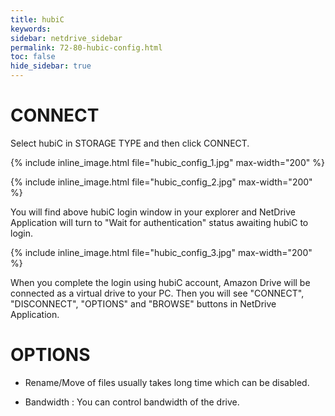 ```yaml
---
title: hubiC
keywords:
sidebar: netdrive_sidebar
permalink: 72-80-hubic-config.html
toc: false
hide_sidebar: true
---
```


CONNECT
==================
Select hubiC in STORAGE TYPE and then click CONNECT.


{% include inline_image.html file="hubic_config_1.jpg" max-width="200" %}


{% include inline_image.html file="hubic_config_2.jpg" max-width="200" %}


You will find above hubiC login window in your explorer and NetDrive Application will turn to "Wait for authentication" status awaiting hubiC to login.


{% include inline_image.html file="hubic_config_3.jpg" max-width="200" %}


When you complete the login using hubiC account, Amazon Drive will be connected as a virtual drive to your PC. Then you will see "CONNECT", "DISCONNECT", "OPTIONS" and "BROWSE" buttons in NetDrive Application.


OPTIONS
==================


* Rename/Move of files usually takes long time which can be disabled.

* Bandwidth : You can control bandwidth of the drive.

